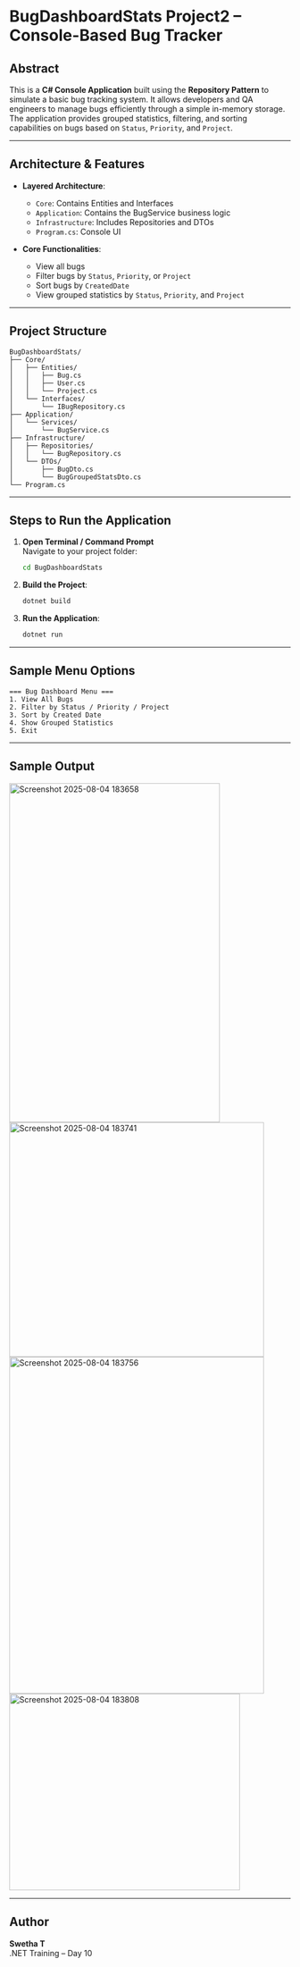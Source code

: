 # BugDashboardStats  Project2 – Console-Based Bug Tracker

## Abstract

This is a **C# Console Application** built using the **Repository Pattern** to simulate a basic bug tracking system. It allows developers and QA engineers to manage bugs efficiently through a simple in-memory storage. The application provides grouped statistics, filtering, and sorting capabilities on bugs based on `Status`, `Priority`, and `Project`.

---

## Architecture & Features

- **Layered Architecture**:
  - `Core`: Contains Entities and Interfaces
  - `Application`: Contains the BugService business logic
  - `Infrastructure`: Includes Repositories and DTOs
  - `Program.cs`: Console UI

- **Core Functionalities**:
  - View all bugs
  - Filter bugs by `Status`, `Priority`, or `Project`
  - Sort bugs by `CreatedDate`
  - View grouped statistics by `Status`, `Priority`, and `Project`

---

## Project Structure

```
BugDashboardStats/
├── Core/
│   ├── Entities/
│   │   ├── Bug.cs
│   │   ├── User.cs
│   │   └── Project.cs
│   └── Interfaces/
│       └── IBugRepository.cs
├── Application/
│   └── Services/
│       └── BugService.cs
├── Infrastructure/
│   ├── Repositories/
│   │   └── BugRepository.cs
│   └── DTOs/
│       ├── BugDto.cs
│       └── BugGroupedStatsDto.cs
└── Program.cs
```

---

## Steps to Run the Application

1. **Open Terminal / Command Prompt**  
   Navigate to your project folder:

   ```bash
   cd BugDashboardStats
   ```

2. **Build the Project**:

   ```bash
   dotnet build
   ```

3. **Run the Application**:

   ```bash
   dotnet run
   ```

---

## Sample Menu Options

```
=== Bug Dashboard Menu ===
1. View All Bugs
2. Filter by Status / Priority / Project
3. Sort by Created Date
4. Show Grouped Statistics
5. Exit
```

---

## Sample Output

<img width="377" height="607" alt="Screenshot 2025-08-04 183658" src="https://github.com/user-attachments/assets/daff4a07-4a6f-4239-84a0-dc0016f51f46" />
<img width="456" height="420" alt="Screenshot 2025-08-04 183741" src="https://github.com/user-attachments/assets/47420d33-a08b-4a62-9c5c-6dd8af4f920b" />
<img width="456" height="603" alt="Screenshot 2025-08-04 183756" src="https://github.com/user-attachments/assets/8ab95fc2-eabd-443c-b0c3-8427520c6f54" />
<img width="413" height="352" alt="Screenshot 2025-08-04 183808" src="https://github.com/user-attachments/assets/bff6db77-c56d-4154-999a-c0f5196c44ab" />

---

## Author

**Swetha T**  
.NET Training – Day 10
